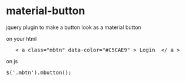 # material-button
jquery plugin to make a button look as a material button

on your html
<pre>
   &lt; a class="mbtn" data-color="#C5CAE9" &gt; Login  &lt;/ a &gt;
</pre>

on js
<pre>
$('.mbtn').mbutton();
</pre>
